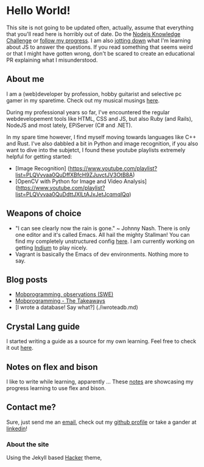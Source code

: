 # Hello World!
This site is not going to be updated often, actually, assume that everything that you'll read here is horribly out of date.
Do the [Nodejs Knowledge Challenge](https://medium.freecodecamp.org/before-you-bury-yourself-in-packages-learn-the-node-js-runtime-itself-f9031fbd8b69) or [follow my progress](/nodejs-knowledge-challenge). I am also [jotting down](/js-basics) what I'm learning about JS to answer the questions. If you read something that seems weird or that I might have gotten wrong, don't be scared to create an educational PR explaining what I misunderstood.

## About me
I am a (web)developer by profession, hobby guitarist and selective pc gamer in my sparetime. Check out my musical musings [here](https://soundcloud.com/shachath_swe/).

During my professional years so far, I've encountered the regular webdevelopement tools like HTML, CSS and JS, but also Ruby (and Rails), NodeJS and most lately, EPiServer (C# and .NET).

In my spare time however, I find myself moving towards languages like C++ and Rust. I've also dabbled a bit in Python and image recognition, if you also want to dive into the subjetct, I found these youtube playlists extremely helpful for getting started:
* [Image Recognition] (https://www.youtube.com/playlist?list=PLQVvvaa0QuDffXBfcH9ZJuvctJV3OtB8A)
* [OpenCV with Python for Image and Video Analysis] (https://www.youtube.com/playlist?list=PLQVvvaa0QuDdttJXlLtAJxJetJcqmqlQq)

## Weapons of choice
* "I can see clearly now the rain is gone." ~ Johnny Nash. There is only one editor and it's called Emacs. All hail the mighty Stallman! You can find my completely unstructured config [here](https://github.com/beanilsson/emacs_config). I am currently working on getting [Indium](https://github.com/NicolasPetton/Indium) to play nicely.
* Vagrant is basically the Emacs of dev environments. Nothing more to say.

## Blog posts
* [Mobprogramming, observations (SWE)](http://dev.mittmedia.se/team/blogging/writer/mobbprogrammering/2017/01/13/mobbprogrammering.html)
* [Mobprogramming - The Takeaways](http://dev.mittmedia.se/team/blogging/writer/mobbprogrammering/mobprogramming/2017/04/13/mobprogramming-pros-and-cons.html)
* [I wrote a database! Say what?] (./iwroteadb.md)

## Crystal Lang guide
I started writing a guide as a source for my own learning. Feel free to check it out [here](./crystal_lang_guide/docs/index.md).

## Notes on flex and bison
I like to write while learning, apparently ... These [notes](https://beanilsson.github.io/flex_and_bison/) are showcasing my progress learning to use flex and bison.

## Contact me?
Sure, just send me an [email](mailto:beanilsson1@gmail.com), check out my [github profile](https://github.com/beanilsson) or take a gander at [linkedin](https://www.linkedin.com/in/beatrice-nilsson-a02718a7/)!

### About the site
Using the Jekyll based [Hacker](https://github.com/pages-themes/hacker) theme,
